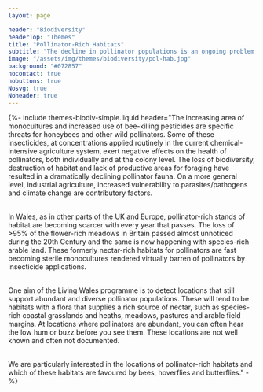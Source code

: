 ```yaml
---
layout: page

header: "Biodiversity"
headerTop: "Themes"
title: "Pollinator-Rich Habitats"
subtitle: "The decline in pollinator populations is an ongoing problem that could have a dramatic impact, not only on the diversity of our habitats but also for the range of plants available for cultivation "
image: "/assets/img/themes/biodiversity/pol-hab.jpg"
background: "#072857"
nocontact: true
nobuttons: true
Nosvg: true
Noheader: true
---
```



{%-
include themes-biodiv-simple.liquid
header="The increasing area of monocultures and increased use of bee-killing pesticides are specific threats for honeybees and other wild pollinators. Some of these insecticides, at concentrations applied routinely in the current chemical-intensive agriculture system, exert negative effects on the health of pollinators, both individually and at the colony level. The loss of biodiversity, destruction of habitat and lack of productive areas for foraging have resulted in a dramatically declining pollinator fauna. On a more general level, industrial agriculture, increased vulnerability to parasites/pathogens and climate change are contributory factors.<br><br>

In Wales, as in other parts of the UK and Europe, pollinator-rich stands of habitat are becoming scarcer with every year that passes. The loss of >95% of the flower-rich meadows in Britain passed almost unnoticed during the 20th Century and the same is now happening with species-rich arable land. These formerly nectar-rich habitats for pollinators are fast becoming sterile monocultures rendered virtually barren of pollinators by insecticide applications.<br><br>

One aim of the Living Wales programme is to detect locations that still support abundant and diverse pollinator populations. These will tend to be habitats with a flora that supplies a rich source of nectar, such as species-rich coastal grasslands and heaths, meadows, pastures and arable field margins. At locations where pollinators are abundant, you can often hear the low hum or buzz before you see them. These locations are not well known and often not documented.<br><br>

We are particularly interested in the locations of pollinator-rich habitats and which of these habitats are favoured by bees, hoverflies and butterflies."
-%}
